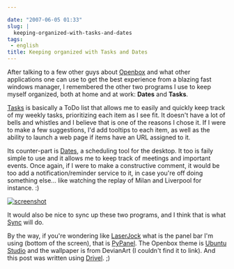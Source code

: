 ```yaml
---

date: "2007-06-05 01:33"
slug: |
  keeping-organized-with-tasks-and-dates
tags:
 - english
title: Keeping organized with Tasks and Dates
---
```


After talking to a few other guys about
[Openbox](http://icculus.org/openbox/index.php/Main_Page) and what other
applications one can use to get the best experience from a blazing fast
windows manager, I remembered the other two programs I use to keep
myself organized, both at home and at work: **Dates** and **Tasks**.

[Tasks](http://pimlico-project.org/tasks.html) is basically a ToDo list
that allows me to easily and quickly keep track of my weekly tasks,
prioritizing each item as I see fit. It doesn't have a lot of bells and
whistles and I believe that is one of the reasons I chose it. If I were
to make a few suggestions, I'd add tooltips to each item, as well as the
ability to launch a web page if items have an URL assigned to it.

Its counter-part is [Dates](http://pimlico-project.org/dates.html), a
scheduling tool for the desktop. It too is faily simple to use and it
allows me to keep track of meetings and important events. Once again, if
I were to make a constructive comment, it would be too add a
notification/reminder service to it, in case you're off doing something
else... like watching the replay of Milan and Liverpool for instance. :)

[![screenshot](http://farm2.static.flickr.com/1194/530846740_a6356392d6.jpg)](http://www.flickr.com/photo_zoom.gne?id=530846740&size=o)

It would also be nice to sync up these two programs, and I think that is
what [Sync](http://pimlico-project.org/sync.html) will do.

By the way, if you're wondering like [LaserJock](http://laserjock.us/)
what is the panel bar I'm using (bottom of the screen), that is
[PyPanel](http://pypanel.sourceforge.net/). The Openbox theme is [Ubuntu
Studio](http://www.box-look.org/content/show.php/ubuntustudio?content=59671)
and the wallpaper is from DevianArt (I couldn't find it to link). And
this post was written using [Drivel](http://www.dropline.net/drivel/).
;)
